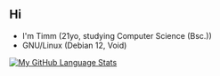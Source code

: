 ## Hi
- I'm Timm (21yo, studying Computer Science (Bsc.))
- GNU/Linux (Debian 12, Void)

[![My GitHub Language Stats](https://github-readme-stats-sigma-five.vercel.app/api/top-langs/?username=CyberWolfTV&langs_count=5&theme=tokyonight)]()
